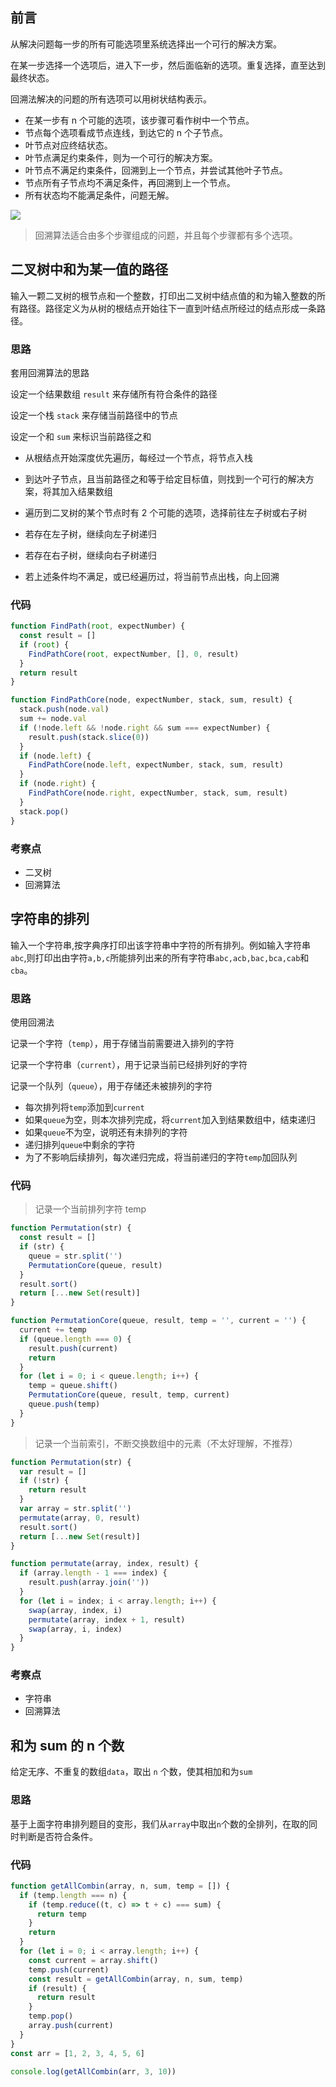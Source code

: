 ## 前言

从解决问题每一步的所有可能选项里系统选择出一个可行的解决方案。

在某一步选择一个选项后，进入下一步，然后面临新的选项。重复选择，直至达到最终状态。

回溯法解决的问题的所有选项可以用树状结构表示。

- 在某一步有 n 个可能的选项，该步骤可看作树中一个节点。
- 节点每个选项看成节点连线，到达它的 n 个子节点。
- 叶节点对应终结状态。
- 叶节点满足约束条件，则为一个可行的解决方案。
- 叶节点不满足约束条件，回溯到上一个节点，并尝试其他叶子节点。
- 节点所有子节点均不满足条件，再回溯到上一个节点。
- 所有状态均不能满足条件，问题无解。

![](https://i.loli.net/2019/08/19/GZkQ7gx9CHsb2hd.png)

> 回溯算法适合由多个步骤组成的问题，并且每个步骤都有多个选项。

## 二叉树中和为某一值的路径

输入一颗二叉树的根节点和一个整数，打印出二叉树中结点值的和为输入整数的所有路径。路径定义为从树的根结点开始往下一直到叶结点所经过的结点形成一条路径。

### 思路

套用回溯算法的思路

设定一个结果数组 `result` 来存储所有符合条件的路径

设定一个栈 `stack` 来存储当前路径中的节点

设定一个和 `sum` 来标识当前路径之和

- 从根结点开始深度优先遍历，每经过一个节点，将节点入栈

- 到达叶子节点，且当前路径之和等于给定目标值，则找到一个可行的解决方案，将其加入结果数组

- 遍历到二叉树的某个节点时有 2 个可能的选项，选择前往左子树或右子树

- 若存在左子树，继续向左子树递归

- 若存在右子树，继续向右子树递归

- 若上述条件均不满足，或已经遍历过，将当前节点出栈，向上回溯

### 代码

```js
function FindPath(root, expectNumber) {
  const result = []
  if (root) {
    FindPathCore(root, expectNumber, [], 0, result)
  }
  return result
}

function FindPathCore(node, expectNumber, stack, sum, result) {
  stack.push(node.val)
  sum += node.val
  if (!node.left && !node.right && sum === expectNumber) {
    result.push(stack.slice(0))
  }
  if (node.left) {
    FindPathCore(node.left, expectNumber, stack, sum, result)
  }
  if (node.right) {
    FindPathCore(node.right, expectNumber, stack, sum, result)
  }
  stack.pop()
}
```

### 考察点

- 二叉树
- 回溯算法

## 字符串的排列

输入一个字符串,按字典序打印出该字符串中字符的所有排列。例如输入字符串`abc`,则打印出由字符`a,b,c`所能排列出来的所有字符串`abc,acb,bac,bca,cab`和`cba`。

### 思路

使用回溯法

记录一个字符（`temp`），用于存储当前需要进入排列的字符

记录一个字符串（`current`），用于记录当前已经排列好的字符

记录一个队列（`queue`），用于存储还未被排列的字符

- 每次排列将`temp`添加到`current`
- 如果`queue`为空，则本次排列完成，将`current`加入到结果数组中，结束递归
- 如果`queue`不为空，说明还有未排列的字符
- 递归排列`queue`中剩余的字符
- 为了不影响后续排列，每次递归完成，将当前递归的字符`temp`加回队列

### 代码

> 记录一个当前排列字符 temp

```js
function Permutation(str) {
  const result = []
  if (str) {
    queue = str.split('')
    PermutationCore(queue, result)
  }
  result.sort()
  return [...new Set(result)]
}

function PermutationCore(queue, result, temp = '', current = '') {
  current += temp
  if (queue.length === 0) {
    result.push(current)
    return
  }
  for (let i = 0; i < queue.length; i++) {
    temp = queue.shift()
    PermutationCore(queue, result, temp, current)
    queue.push(temp)
  }
}
```

> 记录一个当前索引，不断交换数组中的元素（不太好理解，不推荐）

```js
function Permutation(str) {
  var result = []
  if (!str) {
    return result
  }
  var array = str.split('')
  permutate(array, 0, result)
  result.sort()
  return [...new Set(result)]
}

function permutate(array, index, result) {
  if (array.length - 1 === index) {
    result.push(array.join(''))
  }
  for (let i = index; i < array.length; i++) {
    swap(array, index, i)
    permutate(array, index + 1, result)
    swap(array, i, index)
  }
}
```

### 考察点

- 字符串
- 回溯算法

## 和为 sum 的 n 个数

给定无序、不重复的数组`data`，取出 `n` 个数，使其相加和为`sum`

### 思路

基于上面字符串排列题目的变形，我们从`array`中取出`n`个数的全排列，在取的同时判断是否符合条件。

### 代码

```js
function getAllCombin(array, n, sum, temp = []) {
  if (temp.length === n) {
    if (temp.reduce((t, c) => t + c) === sum) {
      return temp
    }
    return
  }
  for (let i = 0; i < array.length; i++) {
    const current = array.shift()
    temp.push(current)
    const result = getAllCombin(array, n, sum, temp)
    if (result) {
      return result
    }
    temp.pop()
    array.push(current)
  }
}
const arr = [1, 2, 3, 4, 5, 6]

console.log(getAllCombin(arr, 3, 10))
```
